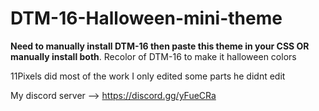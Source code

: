 # DTM-16-Halloween-mini-theme
**Need to manually install DTM-16 then paste this theme in your CSS OR manually install both**. Recolor of DTM-16 to make it halloween colors

11Pixels did most of the work I only edited some parts he didnt edit

My discord server --> https://discord.gg/yFueCRa
